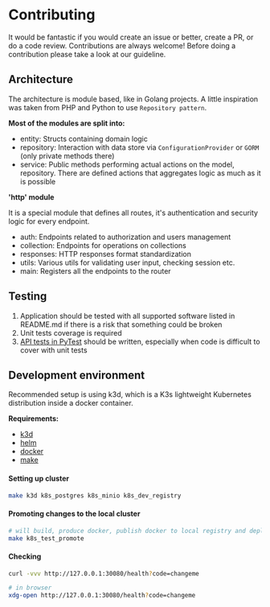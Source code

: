 Contributing
============

It would be fantastic if you would create an issue or better, create a PR, or do a code review. Contributions are always welcome!
Before doing a contribution please take a look at our guideline.

Architecture
------------

The architecture is module based, like in Golang projects. A little inspiration was taken from PHP and Python to use `Repository pattern`.

**Most of the modules are split into:**
- entity: Structs containing domain logic
- repository: Interaction with data store via `ConfigurationProvider` or `GORM` (only private methods there)
- service: Public methods performing actual actions on the model, repository. There are defined actions that aggregates logic as much as it is possible

**'http' module**

It is a special module that defines all routes, it's authentication and security logic for every endpoint.

- auth: Endpoints related to authorization and users management
- collection: Endpoints for operations on collections
- responses: HTTP responses format standardization
- utils: Various utils for validating user input, checking session etc.
- main: Registers all the endpoints to the router

Testing
-------

1. Application should be tested with all supported software listed in README.md if there is a risk that something could be broken
2. Unit tests coverage is required
3. [API tests in PyTest](./tests) should be written, especially when code is difficult to cover with unit tests

Development environment
-----------------------

Recommended setup is using k3d, which is a K3s lightweight Kubernetes distribution inside a docker container.

**Requirements:**
- [k3d](https://k3d.io/)
- [helm](https://helm.sh/docs/intro/quickstart/)
- [docker](https://docs.docker.com/get-docker/)
- [make](https://www.gnu.org/software/make/)

#### Setting up cluster

```bash
make k3d k8s_postgres k8s_minio k8s_dev_registry
```

#### Promoting changes to the local cluster

```bash
# will build, produce docker, publish docker to local registry and deploy application using helm on local cluster
make k8s_test_promote
```

#### Checking

```bash
curl -vvv http://127.0.0.1:30080/health?code=changeme

# in browser
xdg-open http://127.0.0.1:30080/health?code=changeme
```
